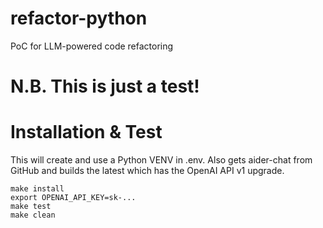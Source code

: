 # refactor-python
PoC for LLM-powered code refactoring

# N.B. This is just a test!

# Installation & Test

This will create and use a Python VENV in .env.
Also gets aider-chat from GitHub and builds the latest which has the OpenAI API v1 upgrade.

```
make install
export OPENAI_API_KEY=sk-...
make test
make clean
```
